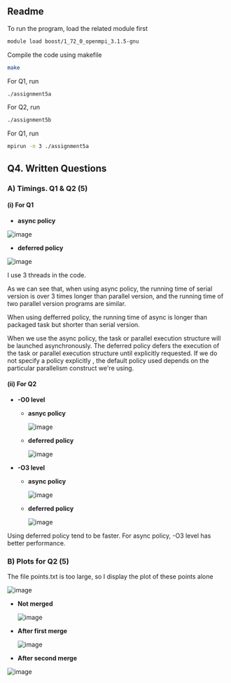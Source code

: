 ## Readme

To run the program, load the related module first

```bash
module load boost/1_72_0_openmpi_3.1.5-gnu
```

Compile the code using makefile

```bash
make
```

For Q1, run

```bash
./assignment5a
```

For Q2, run

```bash
./assignment5b
```

For Q1, run

```bash
mpirun -n 3 ./assignment5a
```



## Q4. Written Questions

### A) Timings. Q1 & Q2 (5)
#### (i) For Q1

* **async policy**

![image](https://github.com/Imokfine/CppNotes/assets/98553439/565d9aee-a837-4412-a22c-5cc6a2da71da)


* **deferred policy**

![image](https://github.com/Imokfine/CppNotes/assets/98553439/51908651-4b06-4ea2-a088-85aa94d9e4ef)


I use 3 threads in the code. 

As we can see that, when using async policy, the running time of serial version is over 3 times longer than parallel version, and the running time of two parallel version programs are similar.

When using defferred policy, the running time of async is longer than packaged task but shorter than serial version.

When we use the async policy, the task or parallel execution structure will be launched asynchronously. The deferred policy defers the execution of the task or parallel execution structure until explicitly requested. If we do not specify a policy explicitly , the default policy used depends on the particular parallelism construct we're using.

#### (ii) For Q2

* **-O0 level**

  * **asnyc policy**

    ![image](https://github.com/Imokfine/CppNotes/assets/98553439/b060e82a-b255-4436-a633-12ba290fe505)


  * **deferred policy**

    ![image](https://github.com/Imokfine/CppNotes/assets/98553439/f5aa2764-758f-4cdb-935a-6f334d54b3ce)


* **-O3 level**

  * **async policy**

    ![image](https://github.com/Imokfine/CppNotes/assets/98553439/01fab40f-2409-4e29-b358-650692f8f238)


  * **deferred policy**

    ![image](https://github.com/Imokfine/CppNotes/assets/98553439/4084f6ad-2d79-4272-9112-d2dc260b5dd2)


Using deferred policy tend to be faster. For async policy, -O3 level has better performance.



### B) Plots for Q2 (5)

The file points.txt is too large, so I display the plot of these points alone

![image](https://github.com/Imokfine/CppNotes/assets/98553439/8a1e9b0b-c01b-4a77-8632-303eea3a8205)




* **Not merged**

  ![image](https://github.com/Imokfine/CppNotes/assets/98553439/45d0a867-264c-44fe-b03b-14a6601b9f75)


* **After first merge**

  ![image](https://github.com/Imokfine/CppNotes/assets/98553439/61af2b1d-a8c2-46f4-b767-dcea81ed216b)


* **After second merge**

 ![image](https://github.com/Imokfine/CppNotes/assets/98553439/bed74e37-270b-48ae-9f4a-5bfa515acb45)


